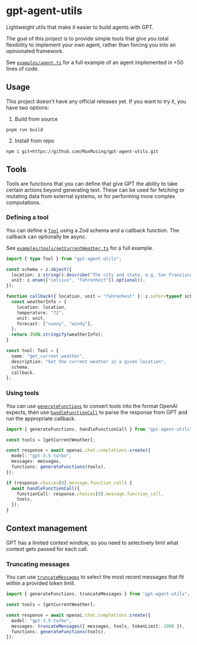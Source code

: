 # gpt-agent-utils

Lightweight utils that make it easier to build agents with GPT.

The goal of this project is to provide simple tools that give you total flexibility to implement your own agent, rather than forcing you into an opinionated framework.

See [`examples/agent.ts`](examples/agent.ts) for a full example of an agent implemented in <50 lines of code.

## Usage

This project doesn't have any official releases yet. If you want to try it, you have two options:

1. Build from source

```
pnpm run build
```

2. Install from repo

```
npm i git+https://github.com/MaxMusing/gpt-agent-utils.git
```

## Tools

Tools are functions that you can define that give GPT the ability to take certain actions beyond generating text. These can be used for fetching or mutating data from external systems, or for performing more complex computations.

### Defining a tool

You can define a [`Tool`](src/types.ts) using a Zod schema and a callback function. The callback can optionally be async.

See [`examples/tools/getCurrentWeather.ts`](examples/tools/getCurrentWeather.ts) for a full example.

```ts
import { type Tool } from "gpt-agent-utils";

const schema = z.object({
  location: z.string().describe("The city and state, e.g. San Francisco, CA"),
  unit: z.enum(["celsius", "fahrenheit"]).optional(),
});

function callback({ location, unit = "fahrenheit" }: z.infer<typeof schema>) {
  const weatherInfo = {
    location: location,
    temperature: "72",
    unit: unit,
    forecast: ["sunny", "windy"],
  };
  return JSON.stringify(weatherInfo);
}

const tool: Tool = {
  name: "get_current_weather",
  description: "Get the current weather in a given location",
  schema,
  callback,
};
```

### Using tools

You can use [`generateFunctions`](src/generateFunctions.ts) to convert tools into the format OpenAI expects, then use [`handleFunctionCall`](src/handleFunctionCall.ts) to parse the response from GPT and run the appropriate callback.

```ts
import { generateFunctions, handleFunctionCall } from "gpt-agent-utils";

const tools = [getCurrentWeather];

const response = await openai.chat.completions.create({
  model: "gpt-3.5-turbo",
  messages: messages,
  functions: generateFunctions(tools),
});

if (response.choices[0].message.function_call) {
  await handleFunctionCall({
    functionCall: response.choices[0].message.function_call,
    tools,
  });
}
```

## Context management

GPT has a limited context window, so you need to selectively limit what context gets passed for each call.

### Truncating messages

You can use [`truncateMessages`](src/truncateMessages.ts) to select the most recent messages that fit within a provided token limit.

```ts
import { generateFunctions, truncateMessages } from "gpt-agent-utils";

const tools = [getCurrentWeather];

const response = await openai.chat.completions.create({
  model: "gpt-3.5-turbo",
  messages: truncateMessages({ messages, tools, tokenLimit: 1000 }),
  functions: generateFunctions(tools),
});
```
